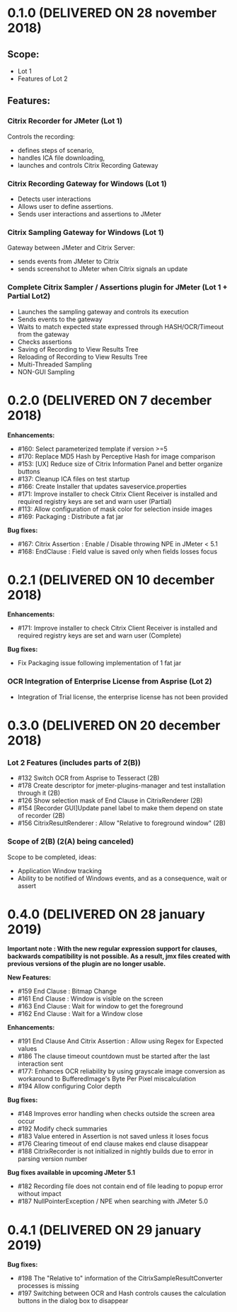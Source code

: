# 0.1.0 (DELIVERED ON 28 november 2018)

## Scope: 

* Lot 1
* Features of Lot 2

## Features:

### Citrix Recorder for JMeter (**Lot 1**)

Controls the recording: 
* defines steps of scenario, 
* handles ICA file downloading, 
* launches and controls Citrix Recording Gateway

### Citrix Recording Gateway for Windows (**Lot 1**)

* Detects user interactions
* Allows user to define assertions.
* Sends user interactions and assertions to JMeter

### Citrix Sampling Gateway for Windows (**Lot 1**)

Gateway between JMeter and Citrix Server:
   * sends events from JMeter to Citrix
   * sends screenshot to JMeter when Citrix signals an update

### Complete Citrix Sampler / Assertions plugin for JMeter  (**Lot 1** + **Partial Lot2**)

* Launches the sampling gateway and controls its execution
* Sends events to the gateway
* Waits to match expected state expressed through HASH/OCR/Timeout from the gateway
* Checks assertions
* Saving of Recording to View Results Tree
* Reloading of Recording to View Results Tree
* Multi-Threaded Sampling
* NON-GUI Sampling

# 0.2.0 (DELIVERED ON 7 december 2018)

**Enhancements:**

* #160: Select parameterized template if version >=5
* #170: Replace MD5 Hash by Perceptive Hash for image comparison
* #153: [UX] Reduce size of Citrix Information Panel and better organize buttons
* #137: Cleanup ICA files on test startup
* #166: Create Installer that updates saveservice.properties
* #171: Improve installer to check Citrix Client Receiver is installed and required registry keys are set and warn user (Partial)
* #113: Allow configuration of mask color for selection inside images
* #169: Packaging : Distribute a fat jar

**Bug fixes:**

* #167: Citrix Assertion : Enable / Disable throwing NPE in JMeter < 5.1
* #168: EndClause : Field value is saved only when fields losses focus

# 0.2.1 (DELIVERED ON 10 december 2018)

**Enhancements:**

* #171: Improve installer to check Citrix Client Receiver is installed and required registry keys are set and warn user (Complete)

**Bug fixes:**

* Fix Packaging issue following implementation of 1 fat jar

### OCR Integration of Enterprise License from Asprise (Lot 2)

* Integration of Trial license, the enterprise license has not been provided

# 0.3.0 (DELIVERED ON 20 december 2018)

### Lot 2 Features (includes parts of 2(B)) 

* #132 Switch OCR from Asprise to Tesseract (2B)
* #178 Create descriptor for jmeter-plugins-manager and test installation through it (2B)
* #126 Show selection mask of End Clause in CitrixRenderer (2B)
* #154 [Recorder GUI]Update panel label to make them depend on state of recorder (2B)
* #156 CitrixResultRenderer : Allow "Relative to foreground window" (2B)

### Scope of 2(B) (2(A) being canceled)
Scope to be completed, ideas:
   
* Application Window tracking
* Ability to be notified of Windows events, and as a consequence, wait or assert

# 0.4.0 (DELIVERED ON 28 january 2019)

**Important note : With the new regular expression support for clauses, backwards compatibility is not possible. As a result, jmx files created with previous versions of the plugin are no longer usable.**

**New Features:**

* #159 End Clause : Bitmap Change
* #161 End Clause : Window is visible on the screen
* #163 End Clause : Wait for window to get the foreground
* #162 End Clause : Wait for a Window close

**Enhancements:**

* #191 End Clause And Citrix Assertion : Allow using Regex for Expected values
* #186 The clause timeout countdown must be started after the last interaction sent
* #177: Enhances OCR reliability by using grayscale image conversion as workaround to BufferedImage's Byte Per Pixel miscalculation
* #194 Allow configuring Color depth

**Bug fixes:**

* #148 Improves error handling when checks outside the screen area occur
* #192 Modify check summaries
* #183 Value entered in Assertion is not saved unless it loses focus
* #176 Clearing timeout of end clause makes end clause disappear
* #188 CitrixRecorder is not initialized in nightly builds due to error in parsing version number

**Bug fixes available in upcoming JMeter 5.1**

* #182 Recording file does not contain end of file leading to popup error without impact
* #187 NullPointerException / NPE when searching with JMeter 5.0

# 0.4.1 (DELIVERED ON 29 january 2019)

**Bug fixes:**

* #198 The "Relative to" information of the CitrixSampleResultConverter processes is missing
* #197 Switching between OCR and Hash controls causes the calculation buttons in the dialog box to disappear

